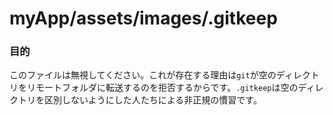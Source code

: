# myApp/assets/images/.gitkeep
### 目的

このファイルは無視してください。これが存在する理由は`git`が空のディレクトリをリモートフォルダに転送するのを拒否するからです。`.gitkeep`は空のディレクトリを区別しないようにした人たちによる非正規の慣習です。

<docmeta name="uniqueID" value="gitkeep510726">
<docmeta name="displayName" value=".gitkeep">
